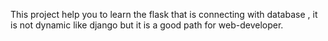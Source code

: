 This project help you to learn the flask that is connecting with database , it is not dynamic like django but it is a good path for web-developer.
